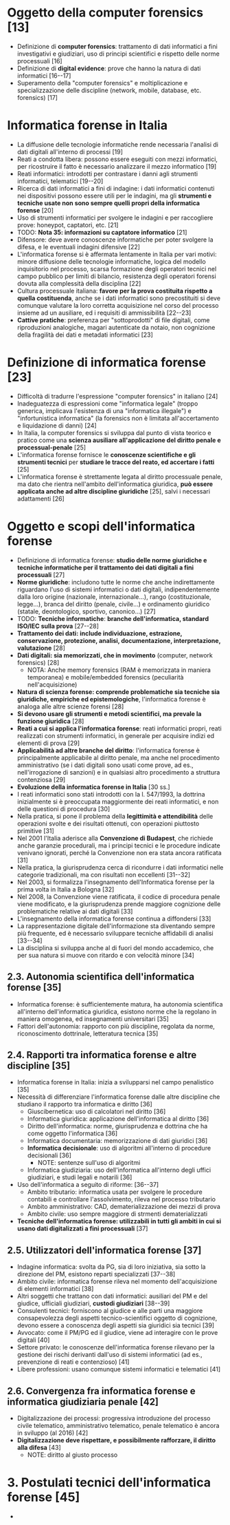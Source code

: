# Oggetto della computer forensics [13]

- Definizione di **computer forensics**: trattamento di dati informatici a fini investigativi e giudiziari, uso di principi scientifici e rispetto delle norme processuali [16]
- Definizione di **digital evidence**: prove che hanno la natura di dati informatici [16--17]
- Superamento della "computer forensics" e moltiplicazione e specializzazione delle discipline (network, mobile, database, etc. forensics) [17]

# Informatica forense in Italia

- La diffusione delle tecnologie informatiche rende necessaria l'analisi di dati digitali all'interno di processi [19]
- Reati a condotta libera: possono essere eseguiti con mezzi informatici, per ricostruire il fatto è necessario analizzare il mezzo informatico [19]
- Reati informatici: introdotti per contrastare i danni agli strumenti informatici, telematici [19--20]
- Ricerca di dati informatici a fini di indagine: i dati informatici contenuti nei dispositivi possono essere utili per le indagini, ma gli **strumenti e tecniche usate non sono sempre quelli propri della informatica forense** [20]
- Uso di strumenti informatici per svolgere le indagini e per raccogliere prove: honeypot, captatori, etc. [21]
- TODO: **Nota 35: informazioni su captatore informatico** [21]
- Difensore: deve avere conoscenze informatiche per poter svolgere la difesa, e le eventuali indagini difensive [22]
- L'informatica forense si è affermata lentamente in Italia per vari motivi: minore diffusione delle tecnologie informatiche, logica del modello inquisitorio nel processo, scarsa formazione degli operatori tecnici nel campo pubblico per limiti di bilancio, resistenza degli operatori forensi dovuta alla complessità della disciplina [22]
- Cultura processuale italiana: **favore per la prova costituita rispetto a quella costituenda**, anche se i dati informatici sono precostituiti si deve comunque valutare la loro corretta acquisizione nel corso del processo insieme ad un ausiliare, ed i requisiti di ammissibilità [22--23]
- **Cattive pratiche**: preferenza per "sottoprodotti" di file digitali, come riproduzioni analogiche, magari autenticate da notaio, non cognizione della fragilità dei dati e metadati informatici [23]

# Definizione di informatica forense [23]

- Difficoltà di tradurre l'espressione "computer forensics" in italiano [24]
- Inadeguatezza di espressioni come "informatica legale" (troppo generica, implicava l'esistenza di una "informatica illegale") e "infortunistica informatica" (la forensics non è limitata all'accertamento e liquidazione di danni) [24]
- In Italia, la computer forensics si sviluppa dal punto di vista teorico e pratico come una **scienza ausiliare all'applicazione del diritto penale e processual-penale** [25]
- L'informatica forense fornisce le **conoscenze scientifiche e gli strumenti tecnici** per **studiare le tracce del reato, ed accertare i fatti** [25]
- L'informatica forense è strettamente legata al diritto processuale penale, ma dato che rientra nell'ambito dell'informatica giuridica, **può essere applicata anche ad altre discipline giuridiche** [25], salvi i necessari adattamenti [26]

# Oggetto e scopi dell'informatica forense

- Definizione di informatica forense: **studio delle norme giuridiche e tecniche informatiche per il trattamento dei dati digitali a fini processuali** [27]
- **Norme giuridiche**: includono tutte le norme che anche indirettamente riguardano l'uso di sistemi informatici o dati digitali, indipendentemente dalla loro origine (nazionale, internazionale...), rango (costituzionale, legge...), branca del diritto (penale, civile...) e ordinamento giuridico (statale, deontologico, sportivo, canonico...) [27]
- TODO: **Tecniche informatiche**: **branche dell'informatica, standard ISO/IEC sulla prova** [27--28]
- **Trattamento dei dati: include individuazione, estrazione, conservazione, protezione, analisi, documentazione, interpretazione, valutazione** [28]
- **Dati digitali: sia memorizzati, che in movimento** (computer, network forensics) [28]
  - NOTA: Anche memory forensics (RAM è memorizzata in maniera temporanea) e mobile/embedded forensics (peculiarità nell'acquisizione)
- **Natura di scienza forense: comprende problematiche sia tecniche sia giuridiche, empiriche ed epistemologiche**, l'informatica forense è analoga alle altre scienze forensi [28]
- **Si devono usare gli strumenti e metodi scientifici, ma prevale la funzione giuridica** [28]
- **Reati a cui si applica l'informatica forense**: reati informatici propri, reati realizzati con strumenti informatici, in generale per acquisire indizi ed elementi di prova [29]
- **Applicabilità ad altre branche del diritto**: l'informatica forense è principalmente applicabile al diritto penale, ma anche nel procedimento amministrativo (se i dati digitali sono usati come prove, ad es., nell'irrogazione di sanzioni) e in qualsiasi altro procedimento a struttura contenziosa [29]
- **Evoluzione della informatica forense in Italia** [30 ss.]
- I reati informatici sono stati introdotti con la l. 547/1993, la dottrina inizialmente si è preoccupata maggiormente dei reati informatici, e non delle questioni di procedura [30]
- Nella pratica, si pone il problema della **legittimità e attendibilità** delle operazioni svolte e dei risultati ottenuti, con operazioni piuttosto primitive [31]
- Nel 2001 l'Italia aderisce alla **Convenzione di Budapest**, che richiede anche garanzie procedurali, ma i principi tecnici e le procedure indicate venivano ignorati, perché la Convenzione non era stata ancora ratificata [31]
- Nella pratica, la giurisprudenza cerca di ricondurre i dati informatici nelle categorie tradizionali, ma con risultati non eccellenti [31--32]
- Nel 2003, si formalizza l'insegnamento dell'Informatica forense per la prima volta in Italia a Bologna [32]
- Nel 2008, la Convenzione viene ratificata, il codice di procedura penale viene modificato, e la giurisprudenza prende maggiore cognizione delle problematiche relative ai dati digitali [33]
- L'insegnamento della informatica forense continua a diffondersi [33]
- La rappresentazione digitale dell'informazione sta diventando sempre più frequente, ed è necessario sviluppare tecniche affidabili di analisi [33--34]
- La disciplina si sviluppa anche al di fuori del mondo accademico, che per sua natura si muove con ritardo e con velocità minore [34]

## 2.3. Autonomia scientifica dell'informatica forense [35]

- Informatica forense: è sufficientemente matura, ha autonomia scientifica all'interno dell'informatica giuridica, esistono norme che la regolano in maniera omogenea, ed insegnamenti universitari [35]
- Fattori dell'autonomia: rapporto con più discipline, regolata da norme, riconoscimento dottrinale, letteratura tecnica [35]

## 2.4. Rapporti tra informatica forense e altre discipline [35]

- Informatica forense in Italia: inizia a svilupparsi nel campo penalistico [35]
- Necessità di differenziare l'informatica forense dalle altre discipline che studiano il rapporto tra informatica e diritto [36]
  - Giuscibernetica: uso di calcolatori nel diritto [36]
  - Informatica giuridica: applicazione dell'informatica al diritto [36]
  - Diritto dell'informatica: norme, giurisprudenza e dottrina che ha come oggetto l'informatica [36]
  - Informatica documentaria: memorizzazione di dati giuridici [36]
  - **Informatica decisionale**: uso di algoritmi all'interno di procedure decisionali [36]
    - NOTE: sentenze sull'uso di algoritmi
  - Informatica giudiziaria: uso dell'informatica all'interno degli uffici giudiziari, e studi legali e notarili [36]
- Uso dell'informatica a seguito di riforme: [36--37]
  - Ambito tributario: informatica usata per svolgere le procedure contabili e controllare l'assolvimento, rileva nel processo tributario
  - Ambito amministrativo: CAD, dematerializzazione dei mezzi di prova
  - Ambito civile: uso sempre maggiore di strmenti dematerializzati
- **Tecniche dell'informatica forense: utilizzabili in tutti gli ambiti in cui si usano dati digitalizzati a fini processuali** [37]

## 2.5. Utilizzatori dell'informatica forense [37]

- Indagine informatica: svolta da PG, sia di loro iniziativa, sia sotto la direzione del PM, esistono reparti specializzati [37--38]
- Ambito civile: informatica forense rileva nel momento dell'acquisizione di elementi informatici [38]
- Altri soggetti che trattano con dati informatici: ausiliari del PM e del giudice, ufficiali giudiziari, **custodi giudiziari** [38--39]
- Consulenti tecnici: forniscono al giudice e alle parti una maggiore consapevolezza degli aspetti tecnico-scientifici oggetto di cognizione, devono essere a conoscenza degli aspetti sia giuridici sia tecnici [39]
- Avvocato: come il PM/PG ed il giudice, viene ad interagire con le prove digitali [40]
- Settore privato: le conoscenze dell'informatica forense rilevano per la gestione dei rischi derivanti dall'uso di sistemi informatici (ad es., prevenzione di reati e contenzioso) [41]
- Libere professioni: usano comunque sistemi informatici e telematici [41]

## 2.6. Convergenza fra informatica forense e informatica giudiziaria penale [42]

- Digitalizzazione dei processi: progressiva introduzione del processo civile telematico, amministrativo telematico, penale telematico è ancora in sviluppo (al 2016) [42]
- **Digitalizzazione deve rispettare, e possibilmente rafforzare, il diritto alla difesa** [43]
  - NOTE: diritto al giusto processo

# 3. Postulati tecnici dell'informatica forense [45]

- 

